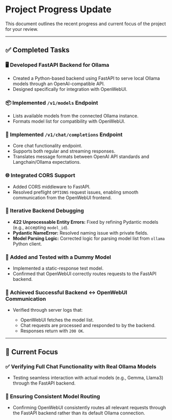 # Project Progress Update

This document outlines the recent progress and current focus of the project for your review.

---

## ✅ Completed Tasks

### 🖥️ Developed FastAPI Backend for Ollama

* Created a Python-based backend using FastAPI to serve local Ollama models through an OpenAI-compatible API.
* Designed specifically for integration with OpenWebUI.

### 📦 Implemented `/v1/models` Endpoint

* Lists available models from the connected Ollama instance.
* Formats model list for compatibility with OpenWebUI.

### 💬 Implemented `/v1/chat/completions` Endpoint

* Core chat functionality endpoint.
* Supports both regular and streaming responses.
* Translates message formats between OpenAI API standards and Langchain/Ollama expectations.

### 🌐 Integrated CORS Support

* Added CORS middleware to FastAPI.
* Resolved preflight `OPTIONS` request issues, enabling smooth communication from the OpenWebUI frontend.

### 🐞 Iterative Backend Debugging

* **422 Unprocessable Entity Errors:** Fixed by refining Pydantic models (e.g., accepting `model_id`).
* **Pydantic NameError:** Resolved naming issue with private fields.
* **Model Parsing Logic:** Corrected logic for parsing model list from `ollama` Python client.

### 🧪 Added and Tested with a Dummy Model

* Implemented a static-response test model.
* Confirmed that OpenWebUI correctly routes requests to the FastAPI backend.

### 🔁 Achieved Successful Backend ↔ OpenWebUI Communication

* Verified through server logs that:

  * OpenWebUI fetches the model list.
  * Chat requests are processed and responded to by the backend.
  * Responses return with `200 OK`.

---

## 🚧 Current Focus

### ✅ Verifying Full Chat Functionality with Real Ollama Models

* Testing seamless interaction with actual models (e.g., Gemma, Llama3) through the FastAPI backend.

### 📌 Ensuring Consistent Model Routing

* Confirming OpenWebUI consistently routes all relevant requests through the FastAPI backend rather than its default Ollama connection.